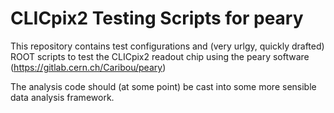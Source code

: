# CLICpix2 Testing Scripts for peary

This repository contains test configurations and (very urlgy, quickly drafted) ROOT scripts to test the CLICpix2 readout chip using the peary software (https://gitlab.cern.ch/Caribou/peary)

The analysis code should (at some point) be cast into some more sensible data analysis framework.
